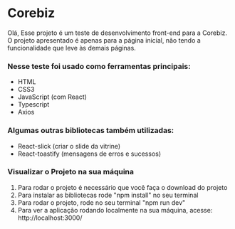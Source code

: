 # Corebiz

Olá, Esse projeto é um teste de desenvolvimento front-end para a Corebiz.
O projeto apresentado é apenas para a página inicial, não tendo a funcionalidade que leve às demais páginas.

### Nesse teste foi usado como ferramentas principais:
- HTML
- CSS3
- JavaScript (com React)
- Typescript
- Axios

### Algumas outras bibliotecas também utilizadas:
- React-slick (criar o slide da vitrine)
- React-toastify (mensagens de erros e sucessos)

### Visualizar o Projeto na sua máquina
1. Para rodar o projeto é necessário que você faça o download do projeto
2. Para instalar as bibliotecas rode "npm install" no seu terminal
3. Para rodar o projeto, rode no seu terminal "npm run dev"
4. Para ver a aplicação rodando localmente na sua máquina, acesse: http://localhost:3000/
